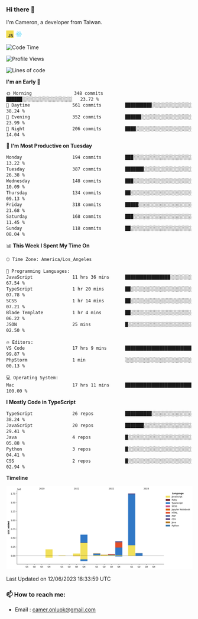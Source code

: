 ### Hi there 👋

I'm Cameron, a developer from Taiwan.


<code><img height="20" src="https://raw.githubusercontent.com/github/explore/80688e429a7d4ef2fca1e82350fe8e3517d3494d/topics/javascript/javascript.png"></code>
<code><img height="20" src="https://raw.githubusercontent.com/github/explore/80688e429a7d4ef2fca1e82350fe8e3517d3494d/topics/react/react.png"></code>



<!--START_SECTION:waka-->
![Code Time](http://img.shields.io/badge/Code%20Time-865%20hrs%2048%20mins-blue)

![Profile Views](http://img.shields.io/badge/Profile%20Views-0-blue)

![Lines of code](https://img.shields.io/badge/From%20Hello%20World%20I%27ve%20Written-3.2%20million%20lines%20of%20code-blue)

**I'm an Early 🐤** 

```text
🌞 Morning                348 commits         ██████░░░░░░░░░░░░░░░░░░░   23.72 % 
🌆 Daytime                561 commits         ██████████░░░░░░░░░░░░░░░   38.24 % 
🌃 Evening                352 commits         ██████░░░░░░░░░░░░░░░░░░░   23.99 % 
🌙 Night                  206 commits         ████░░░░░░░░░░░░░░░░░░░░░   14.04 % 
```
📅 **I'm Most Productive on Tuesday** 

```text
Monday                   194 commits         ███░░░░░░░░░░░░░░░░░░░░░░   13.22 % 
Tuesday                  387 commits         ███████░░░░░░░░░░░░░░░░░░   26.38 % 
Wednesday                148 commits         ███░░░░░░░░░░░░░░░░░░░░░░   10.09 % 
Thursday                 134 commits         ██░░░░░░░░░░░░░░░░░░░░░░░   09.13 % 
Friday                   318 commits         █████░░░░░░░░░░░░░░░░░░░░   21.68 % 
Saturday                 168 commits         ███░░░░░░░░░░░░░░░░░░░░░░   11.45 % 
Sunday                   118 commits         ██░░░░░░░░░░░░░░░░░░░░░░░   08.04 % 
```


📊 **This Week I Spent My Time On** 

```text
🕑︎ Time Zone: America/Los_Angeles

💬 Programming Languages: 
JavaScript               11 hrs 36 mins      █████████████████░░░░░░░░   67.54 % 
TypeScript               1 hr 20 mins        ██░░░░░░░░░░░░░░░░░░░░░░░   07.78 % 
SCSS                     1 hr 14 mins        ██░░░░░░░░░░░░░░░░░░░░░░░   07.21 % 
Blade Template           1 hr 4 mins         ██░░░░░░░░░░░░░░░░░░░░░░░   06.22 % 
JSON                     25 mins             █░░░░░░░░░░░░░░░░░░░░░░░░   02.50 % 

🔥 Editors: 
VS Code                  17 hrs 9 mins       █████████████████████████   99.87 % 
PhpStorm                 1 min               ░░░░░░░░░░░░░░░░░░░░░░░░░   00.13 % 

💻 Operating System: 
Mac                      17 hrs 11 mins      █████████████████████████   100.00 % 
```

**I Mostly Code in TypeScript** 

```text
TypeScript               26 repos            ██████████░░░░░░░░░░░░░░░   38.24 % 
JavaScript               20 repos            ███████░░░░░░░░░░░░░░░░░░   29.41 % 
Java                     4 repos             █░░░░░░░░░░░░░░░░░░░░░░░░   05.88 % 
Python                   3 repos             █░░░░░░░░░░░░░░░░░░░░░░░░   04.41 % 
CSS                      2 repos             █░░░░░░░░░░░░░░░░░░░░░░░░   02.94 % 
```



**Timeline**

![Lines of Code chart](https://raw.githubusercontent.com/camer0nluo/camer0nluo/main/assets/bar_graph.png)


 Last Updated on 12/06/2023 18:33:59 UTC
<!--END_SECTION:waka-->

### 📫 How to reach me:
- Email : camer.onluok@gmail.com

